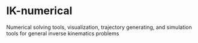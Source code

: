 # IK-numerical
Numerical solving tools, visualization, trajectory generating, and simulation tools for general inverse kinematics problems
